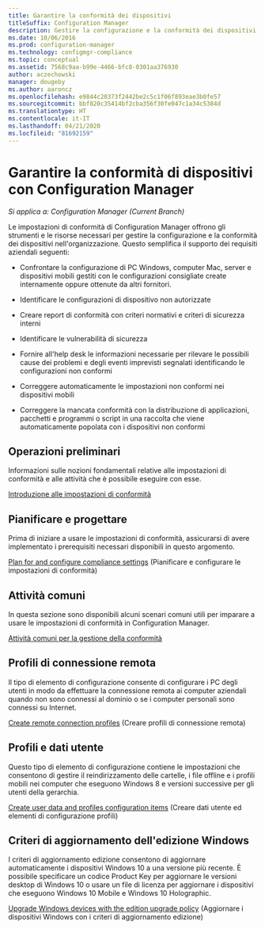 ```yaml
---
title: Garantire la conformità dei dispositivi
titleSuffix: Configuration Manager
description: Gestire la configurazione e la conformità dei dispositivi nell'organizzazione usando Configuration Manager.
ms.date: 10/06/2016
ms.prod: configuration-manager
ms.technology: configmgr-compliance
ms.topic: conceptual
ms.assetid: 7568c9aa-b99e-4466-bfc8-0301aa376930
author: aczechowski
manager: dougeby
ms.author: aaroncz
ms.openlocfilehash: e9844c20373f2442be2c5c1f06f893eae3b0fe57
ms.sourcegitcommit: bbf820c35414bf2cba356f30fe047c1a34c5384d
ms.translationtype: HT
ms.contentlocale: it-IT
ms.lasthandoff: 04/21/2020
ms.locfileid: "81692159"
---
```

# <a name="ensure-device-compliance-with-configuration-manager"></a>Garantire la conformità di dispositivi con Configuration Manager

*Si applica a: Configuration Manager (Current Branch)*

Le impostazioni di conformità di Configuration Manager offrono gli strumenti e le risorse necessari per gestire la configurazione e la conformità dei dispositivi nell'organizzazione. Questo semplifica il supporto dei requisiti aziendali seguenti:  

-   Confrontare la configurazione di PC Windows, computer Mac, server e dispositivi mobili gestiti con le configurazioni consigliate create internamente oppure ottenute da altri fornitori.  

-   Identificare le configurazioni di dispositivo non autorizzate  

-   Creare report di conformità con criteri normativi e criteri di sicurezza interni  

-   Identificare le vulnerabilità di sicurezza  

-   Fornire all'help desk le informazioni necessarie per rilevare le possibili cause dei problemi e degli eventi imprevisti segnalati identificando le configurazioni non conformi  

-   Correggere automaticamente le impostazioni non conformi nei dispositivi mobili  

-   Correggere la mancata conformità con la distribuzione di applicazioni, pacchetti e programmi o script in una raccolta che viene automaticamente popolata con i dispositivi non conformi  


## <a name="get-started"></a>Operazioni preliminari  
 Informazioni sulle nozioni fondamentali relative alle impostazioni di conformità e alle attività che è possibile eseguire con esse.  

 [Introduzione alle impostazioni di conformità](../../compliance/get-started/get-started-with-compliance-settings.md)  

## <a name="plan-and-design"></a>Pianificare e progettare  
 Prima di iniziare a usare le impostazioni di conformità, assicurarsi di avere implementato i prerequisiti necessari disponibili in questo argomento.  

 [Plan for and configure compliance settings](../../compliance/plan-design/plan-for-and-configure-compliance-settings.md) (Pianificare e configurare le impostazioni di conformità)  

## <a name="common-tasks"></a>Attività comuni  
 In questa sezione sono disponibili alcuni scenari comuni utili per imparare a usare le impostazioni di conformità in Configuration Manager.  

 [Attività comuni per la gestione della conformità](../../compliance/plan-design/common-tasks-for-managing-compliance.md)  

## <a name="remote-connection-profiles"></a>Profili di connessione remota  
 Il tipo di elemento di configurazione consente di configurare i PC degli utenti in modo da effettuare la connessione remota ai computer aziendali quando non sono connessi al dominio o se i computer personali sono connessi su Internet.  

 [Create remote connection profiles](../deploy-use/create-remote-connection-profiles.md) (Creare profili di connessione remota)  

## <a name="user-data-and-profiles"></a>Profili e dati utente  
 Questo tipo di elemento di configurazione contiene le impostazioni che consentono di gestire il reindirizzamento delle cartelle, i file offline e i profili mobili nei computer che eseguono Windows 8 e versioni successive per gli utenti della gerarchia.  

 [Create user data and profiles configuration items](../deploy-use/create-user-data-and-profiles-configuration-items.md) (Creare dati utente ed elementi di configurazione profili)  

## <a name="windows-edition-upgrade-policy"></a>Criteri di aggiornamento dell'edizione Windows  
 I criteri di aggiornamento edizione consentono di aggiornare automaticamente i dispositivi Windows 10 a una versione più recente. È possibile specificare un codice Product Key per aggiornare le versioni desktop di Windows 10 o usare un file di licenza per aggiornare i dispositivi che eseguono Windows 10 Mobile e Windows 10 Holographic.  

 [Upgrade Windows devices with the edition upgrade policy](../deploy-use/upgrade-windows-version.md) (Aggiornare i dispositivi Windows con i criteri di aggiornamento edizione)  
